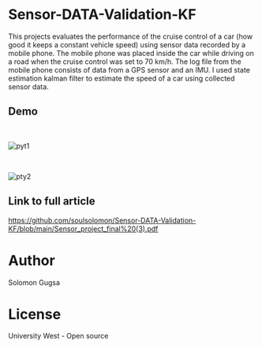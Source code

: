 # Sensor-DATA-Validation-KF

This projects evaluates the performance of the cruise control of a car (how good it keeps a constant vehicle speed) using
sensor data recorded by a mobile phone. The mobile phone was placed inside the car while driving on a road when the cruise control
was set to 70 km/h. The log file from the mobile phone consists of data from a GPS sensor and an IMU. I used state estimation kalman
filter to estimate the speed of a car using collected sensor data. 

## Demo

<br>

![pyt1](https://user-images.githubusercontent.com/18420937/139660747-5238db34-e86d-418b-ba86-1b8c353da613.png)

<br>

![pty2](https://user-images.githubusercontent.com/18420937/139660766-2b2f84c9-62b5-4a5c-9eb5-d4de069cce27.png)

## Link to full article
https://github.com/soulsolomon/Sensor-DATA-Validation-KF/blob/main/Sensor_project_final%20(3).pdf

# Author
Solomon Gugsa

# License
University West - Open source
